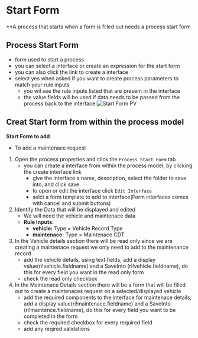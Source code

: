 # Start Form
**A process that starts when a form is filled out needs a process start form 
## Process Start Form
- form used to start a process
- you can select a interface or create an expression for the start form
- you can also click the link to create a interface 
- select yes when asked if you want to create process parameters to match your rule inputs
    - you wil see the rule inputs listed that are present in the interface
    - the value fields will be used if data needs to be passed from the process back to the interface
    ![Start Form PV](../../img/startform.png)

## Creat Start form from within the process model
**Start Form to add**
- To add a maintenace request
1. Open the process properties and click the `Process Start Foem` tab
    - you can create a interface from within the process model, by clicking the create interface link
        - give the interface a name, description, select the folder to save into, and click save
        - to open or edit the interface click `Edit Interface`
        - selct a form template to add to interface(Form interfaces comes with cancel and submit buttons)
2. Identify the Data that will be displayed and edited
    - We will need the vehicle and maintenace data
    - **Rule Inputs:**
        - **vehicle:** Type = Vehicle Record Type
        - **maintenace:** Type = Maintenace CDT
3. In the Vehicle details section there will be read only since we are creating a maintenace request we only need to add to the maintenance record
    - add the vehicle details, using text fields, add a display value(ri!vehicle.fieldname) and a SaveInto (ri!vehicle.fieldname), do this for every field you want in the read only form
    - check the read only checkbox
4. In the Maintenace Details section there will be a form that will be filled out to create a maintenaces request on a selected/displayed vehicle
    - add the required components to the interface for maintenace details, add a display value(ri!maintenace.fieldname) and a SaveInto (ri!maintence.fieldname), do this for every field you want to be completed in the form
    - check the required checkbox for every required field
    - add any reqired validations


